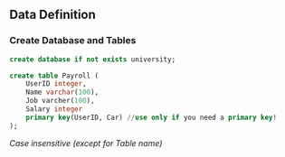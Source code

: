 ## Data Definition

### Create Database and Tables
```SQL
create database if not exists university;

create table Payroll (
	UserID integer,
	Name varchar(100),
	Job varcher(100),
	Salary integer
	primary key(UserID, Car) //use only if you need a primary key!
);
```

*Case insensitive (except for Table name)*
